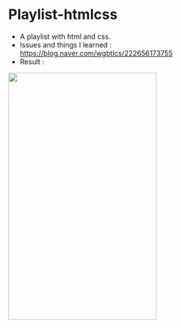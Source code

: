 # Playlist-htmlcss
- A playlist with html and css.
- Issues and things I learned : https://blog.naver.com/wgbtlcs/222656173755
- Result :
<img src="https://user-images.githubusercontent.com/68230951/155356545-a60a7b5c-7a91-4a3f-b381-b8b6118c1d22.png" width="300" height="500">
